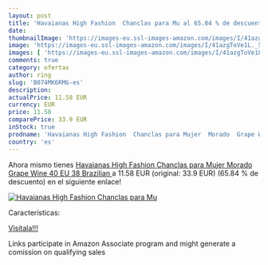 ```yaml
---
layout: post
title: 'Havaianas High Fashion  Chanclas para Mu al 65.84 % de descuento'
date: 
thumbnailImage: 'https://images-eu.ssl-images-amazon.com/images/I/41azgToVe1L._SL200_.jpg'
image: 'https://images-eu.ssl-images-amazon.com/images/I/41azgToVe1L._SL200_.jpg'
images: [ 'https://images-eu.ssl-images-amazon.com/images/I/41azgToVe1L._SL200_.jpg' ]
comments: true
category: ofertas
author: ring
slug: 'B074MK6RMG-es'
description:
actualPrice: 11.58 EUR
currency: EUR
price: 11.58
comparePrice: 33.9 EUR
inStock: true
prodname: 'Havaianas High Fashion  Chanclas para Mujer  Morado  Grape Wine   40 EU  38 Brazilian '
country: 'es'
---
```


Ahora mismo tienes [Havaianas High Fashion  Chanclas para Mujer  Morado  Grape Wine   40 EU  38 Brazilian ](https://www.amazon.es/dp/B074MK6RMG/?tag=tolees-21) a 11.58 EUR (original: 33.9 EUR) (65.84 %  de descuento) en el siguiente enlace!

[![Havaianas High Fashion  Chanclas para Mu](https://images-eu.ssl-images-amazon.com/images/I/41azgToVe1L._SL200_.jpg)](https://www.amazon.es/dp/B074MK6RMG/?tag=tolees-21)

Características:


[Visítala!!!](https://www.amazon.es/dp/B074MK6RMG/?tag=tolees-21)

Links participate in Amazon Associate program and might generate a comission on qualifying sales
